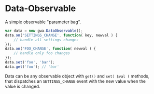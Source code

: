 Data-Observable
===============

A simple observable "parameter bag”.

~~~~~~~~.js
var data = new gwa.DataObservable();
data.on('SETTINGS_CHANGE', function( key, newval ) {
	// handle all settings changes
});
data.on('FOO_CHANGE', function( newval ) {
	// handle only foo changes
});
data.set('foo', 'bar');
data.get('foo'); // 'bar'
~~~~~~~~

Data can be any observable object with `get()` and `set( $val )` methods, that dispatches an `SETTINGS_CHANGE` event with the new value when the value is changed.
